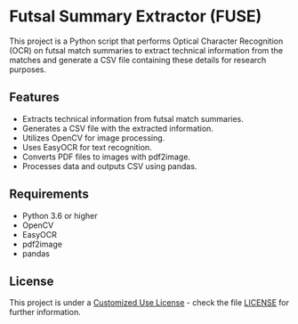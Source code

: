 # Futsal Summary Extractor (FUSE)

This project is a Python script that performs Optical Character Recognition (OCR) on futsal match summaries to extract technical information from the matches and generate a CSV file containing these details for research purposes.

## Features

- Extracts technical information from futsal match summaries.
- Generates a CSV file with the extracted information.
- Utilizes OpenCV for image processing.
- Uses EasyOCR for text recognition.
- Converts PDF files to images with pdf2image.
- Processes data and outputs CSV using pandas.

## Requirements

- Python 3.6 or higher
- OpenCV
- EasyOCR
- pdf2image
- pandas

## License

This project is under a [Customized Use License](./LICENSE) - check the file [LICENSE](LICENSE) for further information.

